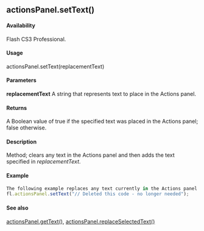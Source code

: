 ## actionsPanel.setText()

#### Availability

Flash CS3 Professional.

#### Usage

actionsPanel.setText(replacementText)

#### Parameters

**replacementText** A string that represents text to place in the Actions panel.

#### Returns

A Boolean value of true if the specified text was placed in the Actions panel; false otherwise.

#### Description

Method; clears any text in the Actions panel and then adds the text specified in *replacementText*.

#### Example

```javascript
The following example replaces any text currently in the Actions panel with the specified text.
fl.actionsPanel.setText("// Deleted this code - no longer needed");

```
#### See also

[actionsPanel.getText()](#!AdobeDocs/developers-animatesdk-docs/master/actionsPanel_object/actionsPane3.md), [actionsPanel.replaceSelectedText()](#!AdobeDocs/developers-animatesdk-docs/master/actionsPanel_object/actionsPane5.md)
